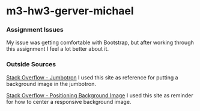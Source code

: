 # m3-hw3-gerver-michael

### Assignment Issues
My issue was getting comfortable with Bootstrap, but after working through this assignment I feel a lot better about it.

### Outside Sources
[Stack Overflow - Jumbotron](https://stackoverflow.com/questions/22000754/responsive-bootstrap-jumbotron-background-image)
I used this site as reference for putting a background image in the jumbotron.

[Stack Overflow - Positioning Background Image](https://stackoverflow.com/questions/22000754/responsive-bootstrap-jumbotron-background-image)
I used this site as reminder for how to center a responsive background image. 

